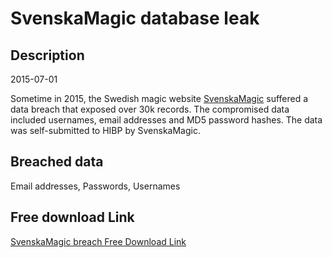 # SvenskaMagic database leak

## Description

2015-07-01

Sometime in 2015, the Swedish magic website <a href="https://www.svenskamagic.com/" target="_blank" rel="noopener">SvenskaMagic</a> suffered a data breach that exposed over 30k records. The compromised data included usernames, email addresses and MD5 password hashes. The data was self-submitted to HIBP by SvenskaMagic.

## Breached data

Email addresses, Passwords, Usernames

## Free download Link

[SvenskaMagic breach Free Download Link](https://tinyurl.com/2b2k277t)